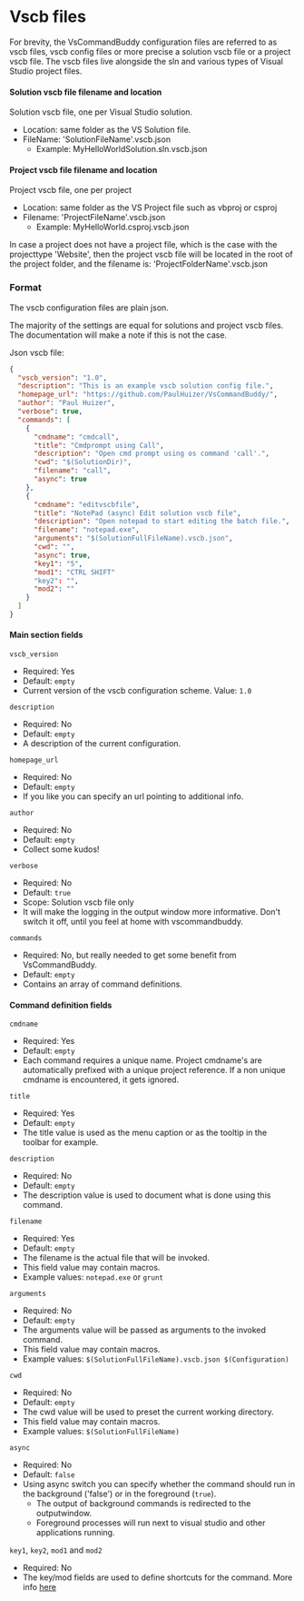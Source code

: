 # Vscb files

For brevity, the VsCommandBuddy configuration files are referred to as vscb files, vscb config files or more precise a solution 
vscb file or a project vscb file. The vscb files live alongside the sln and various types of Visual Studio project files.

#### Solution vscb file filename and location
Solution vscb file, one per Visual Studio solution.
- Location: same folder as the VS Solution file.
- FileName: 'SolutionFileName'.vscb.json
  - Example: MyHelloWorldSolution.sln.vscb.json

#### Project vscb file filename and location
Project vscb file, one per project
- Location: same folder as the VS Project file such as vbproj or csproj
- Filename: 'ProjectFileName'.vscb.json
  - Example: MyHelloWorld.csproj.vscb.json

In case a project does not have a project file, which is the case with the projecttype
'Website', then the project vscb file will be located in the root of the project folder, and
the filename is: 'ProjectFolderName'.vscb.json

### Format
The vscb configuration files are plain json. 

The majority of the settings are equal for solutions and project vscb files. The documentation will make a note if this is not the case.

Json vscb file:

```json
{
  "vscb_version": "1.0",
  "description": "This is an example vscb solution config file.",
  "homepage_url": "https://github.com/PaulHuizer/VsCommandBuddy/",
  "author": "Paul Huizer",
  "verbose": true,
  "commands": [
    {
      "cmdname": "cmdcall",
      "title": "Cmdprompt using Call",
      "description": "Open cmd prompt using os command 'call'.",
      "cwd": "$(SolutionDir)",
      "filename": "call",
      "async": true
    },
    {
      "cmdname": "editvscbfile",
      "title": "NotePad (async) Edit solution vscb file",
      "description": "Open notepad to start editing the batch file.",
      "filename": "notepad.exe",
      "arguments": "$(SolutionFullFileName).vscb.json",
      "cwd": "",
      "async": true,
      "key1": "5",
      "mod1": "CTRL SHIFT"
      "key2": "",
      "mod2": ""
    }
  ]
}
```

#### Main section fields
`vscb_version`
- Required: Yes
- Default: `empty`
- Current version of the vscb configuration scheme. Value: `1.0`

`description`
- Required: No
- Default: `empty`
- A description of the current configuration.

`homepage_url`
- Required: No
- Default: `empty`
- If you like you can specify an url pointing to additional info.

`author`
- Required: No
- Default: `empty`
- Collect some kudos!

`verbose`
- Required: No
- Default: `true`
- Scope: Solution vscb file only
- It will make the logging in the output window more informative. Don't switch it off, until you feel at home with vscommandbuddy.

`commands`
- Required: No, but really needed to get some benefit from VsCommandBuddy.
- Default: `empty`
- Contains an array of command definitions.

#### Command definition fields

`cmdname`
- Required: Yes
- Default: `empty`
- Each command requires a unique name. Project cmdname's are automatically prefixed with a unique project reference. If a non unique cmdname is encountered, it gets ignored.

`title`
- Required: Yes
- Default: `empty`
- The title value is used as the menu caption or as the tooltip in the toolbar for example.

`description`
- Required: No
- Default: `empty`
- The description value is used to document what is done using this command.

`filename`
- Required: Yes
- Default: `empty`
- The filename is the actual file that will be invoked. 
- This field value may contain macros.
- Example values: `notepad.exe` or `grunt`

`arguments`
- Required: No
- Default: `empty`
- The arguments value will be passed as arguments to the invoked command. 
- This field value may contain macros.
- Example values: `$(SolutionFullFileName).vscb.json $(Configuration)` 

`cwd`
- Required: No
- Default: `empty`
- The cwd value will be used to preset the current working directory. 
- This field value may contain macros.
- Example values: `$(SolutionFullFileName)` 

`async`
- Required: No
- Default: `false`
- Using async switch you can specify whether the command should run in the background ('false') or in the foreground (`true`).
  - The output of background commands is redirected to the outputwindow.
  - Foreground processes will run next to visual studio and other applications running.

`key1`, `key2`, `mod1` and `mod2`
- Required: No 
- The key/mod fields are used to define shortcuts for the command. More info [here](shortcutkeys.md)

